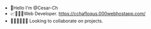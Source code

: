 - 👋Hello I'm @Cesar-Ch
- 📈🧑‍💻🌱Web Developer.  https://cchafloqus.000webhostapp.com/
- 👩‍💻🧑‍💻👨‍💻 Looking to collaborate on projects.





<!---
CesarWP/CesarWP is a ✨ special ✨ repository because its `README.md` (this file) appears on your GitHub profile.
You can click the Preview link to take a look at your changes.
--->
